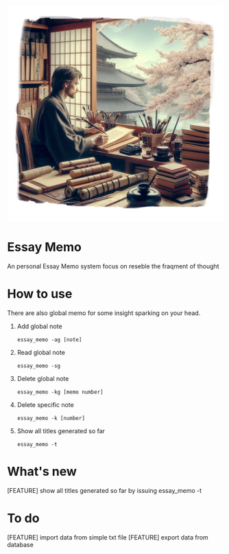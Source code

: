 ![essay_memo](https://github.com/sotw/essay_memo/blob/main/001small.png?raw=true)

# Essay Memo

An personal Essay Memo system focus on reseble the fraqment of thought

# How to use

There are also global memo for some insight sparking on your head.

1. Add global note
   
   ```
   essay_memo -ag [note]
   ```

2. Read global note
   
   ```
   essay_memo -sg
   ```

3. Delete global note
   
   ```
   essay_memo -kg [memo number]
   ```

4. Delete specific note
   
   ```
   essay_memo -k [number]
   ```

5. Show all titles generated so far

   ```
   essay_memo -t
   ```

# What's new

[FEATURE] show all titles generated so far by issuing essay_memo -t

# To do

[FEATURE] import data from simple txt file
[FEATURE] export data from database
